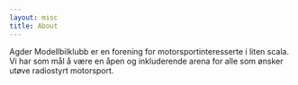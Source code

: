 ```yaml
---
layout: misc
title: About
---
```


Agder Modellbilklubb er en forening for motorsportinteresserte i liten scala. Vi har som mål å være en åpen og inkluderende arena for alle som ønsker utøve radiostyrt motorsport. 




